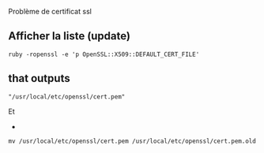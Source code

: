 Problème de certificat ssl


Afficher la liste (update)
-

    ruby -ropenssl -e 'p OpenSSL::X509::DEFAULT_CERT_FILE'
 

that outputs 
-

    "/usr/local/etc/openssl/cert.pem"

Et

-

    mv /usr/local/etc/openssl/cert.pem /usr/local/etc/openssl/cert.pem.old
